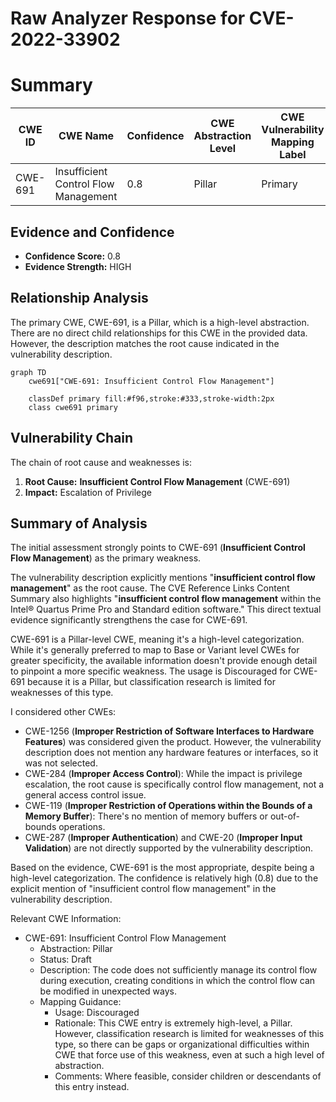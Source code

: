 # Raw Analyzer Response for CVE-2022-33902

# Summary
| CWE ID | CWE Name | Confidence | CWE Abstraction Level | CWE Vulnerability Mapping Label | CWE-Vulnerability Mapping Notes |
|---|---|---|---|---|---|
| CWE-691 | Insufficient Control Flow Management | 0.8 | Pillar | Primary | Discouraged |

## Evidence and Confidence

*   **Confidence Score:** 0.8
*   **Evidence Strength:** HIGH

## Relationship Analysis
The primary CWE, CWE-691, is a Pillar, which is a high-level abstraction. There are no direct child relationships for this CWE in the provided data. However, the description matches the root cause indicated in the vulnerability description.

```mermaid
graph TD
    cwe691["CWE-691: Insufficient Control Flow Management"]
    
    classDef primary fill:#f96,stroke:#333,stroke-width:2px
    class cwe691 primary
```

## Vulnerability Chain
The chain of root cause and weaknesses is:
1.  **Root Cause:** **Insufficient Control Flow Management** (CWE-691)
2.  **Impact:** Escalation of Privilege

## Summary of Analysis
The initial assessment strongly points to CWE-691 (**Insufficient Control Flow Management**) as the primary weakness.

The vulnerability description explicitly mentions "**insufficient control flow management**" as the root cause. The CVE Reference Links Content Summary also highlights "**insufficient control flow management** within the Intel® Quartus Prime Pro and Standard edition software." This direct textual evidence significantly strengthens the case for CWE-691.

CWE-691 is a Pillar-level CWE, meaning it's a high-level categorization. While it's generally preferred to map to Base or Variant level CWEs for greater specificity, the available information doesn't provide enough detail to pinpoint a more specific weakness. The usage is Discouraged for CWE-691 because it is a Pillar, but classification research is limited for weaknesses of this type.

I considered other CWEs:
*   CWE-1256 (**Improper Restriction of Software Interfaces to Hardware Features**) was considered given the product. However, the vulnerability description does not mention any hardware features or interfaces, so it was not selected.
*   CWE-284 (**Improper Access Control**): While the impact is privilege escalation, the root cause is specifically control flow management, not a general access control issue.
*   CWE-119 (**Improper Restriction of Operations within the Bounds of a Memory Buffer**): There's no mention of memory buffers or out-of-bounds operations.
*   CWE-287 (**Improper Authentication**) and CWE-20 (**Improper Input Validation**) are not directly supported by the vulnerability description.

Based on the evidence, CWE-691 is the most appropriate, despite being a high-level categorization. The confidence is relatively high (0.8) due to the explicit mention of "insufficient control flow management" in the vulnerability description.

Relevant CWE Information:
*   CWE-691: Insufficient Control Flow Management
    *   Abstraction: Pillar
    *   Status: Draft
    *   Description: The code does not sufficiently manage its control flow during execution, creating conditions in which the control flow can be modified in unexpected ways.
    *   Mapping Guidance:
        *   Usage: Discouraged
        *   Rationale: This CWE entry is extremely high-level, a Pillar. However, classification research is limited for weaknesses of this type, so there can be gaps or organizational difficulties within CWE that force use of this weakness, even at such a high level of abstraction.
        *   Comments: Where feasible, consider children or descendants of this entry instead.